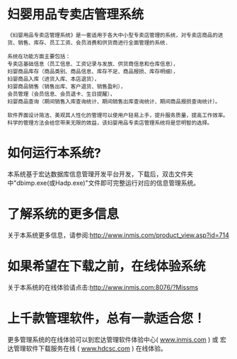 # 妇婴用品专卖店管理系统

    《妇婴用品专卖店管理系统》是一套适用于各大中小型专卖店管理的系统，对专卖店商品的进货、销售、库存、员工工资、会员消费和供货商进行全面管理的系统. 
    
    系统在功能方面主要包括：  
    专卖店基础信息（员工信息、工资记录与发放、供货商信息和仓库信息），  
    妇婴商品库存（商品类别、商品信息、库存不足、商品报损、库存明细），  
    妇婴商品入库（进货入库、本店退货），  
    妇婴商品销售（销售出库、客户退货、销售盈利），  
    会员管理（会员信息、会员退卡、生日提醒），  
    妇婴商品查询（期间销售入库查询统计、期间销售出库查询统计、期间商品报损查询统计）。   
    
    软件界面设计简洁、美观其人性化的管理可以使用户轻易上手，提升服务质量，提高工作效率。科学的管理方法会给您带来无限的效益，该妇婴用品专卖店管理系统将是您明智的选择。

# 如何运行本系统?

本系统基于宏达数据库信息管理开发平台开发，下载后，双击文件夹中"dbimp.exe(或Hadp.exe)"文件即可完整运行对应的信息管理系统。

# 了解系统的更多信息

关于本系统更多信息，请参阅:http://www.inmis.com/product_view.asp?id=714

# 如果希望在下载之前，在线体验系统

关于本系统的在线体验请点击:http://www.inmis.com:8076/?Missms

# 上千款管理软件，总有一款适合您！

更多管理系统的在线体验可以到宏达管理软件体验中心( www.inmis.com ) 或 宏达管理软件下载服务在线 ( www.hdcsc.com ) 在线体验。

